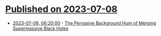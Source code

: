 # [Published on 2023-07-08](index.md)

* [2023-07-08, 06:20:00](https://soylentnews.org/article.pl?sid=23/07/07/0230222&from=rss) - [The Pervasive Background Hum of Merging Supermassive Black Holes](https://soylentnews.org/article.pl?sid=23/07/07/0230222&from=rss)
